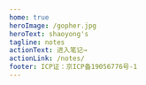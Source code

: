 ```yaml
---
home: true
heroImage: /gopher.jpg
heroText: shaoyong's
tagline: notes
actionText: 进入笔记→
actionLink: /notes/
footer: ICP证：京ICP备19056776号-1
---
```

